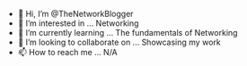 - 👋 Hi, I’m @TheNetworkBlogger
- 👀 I’m interested in ... Networking 
- 🌱 I’m currently learning ... The fundamentals of Networking
- 💞️ I’m looking to collaborate on ... Showcasing my work
- 📫 How to reach me ... N/A

<!---
TheNetworkBlogger/TheNetworkBlogger is a ✨ special ✨ repository because its `README.md` (this file) appears on your GitHub profile.
You can click the Preview link to take a look at your changes.
--->
